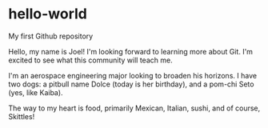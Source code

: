 # hello-world
My first Github repository

Hello, my name is Joel! I'm looking forward to learning more about Git.
I'm excited to see what this community will teach me.

I'm an aerospace engineering major looking to broaden his horizons.
I have two dogs: a pitbull name Dolce (today is her birthday), and a pom-chi Seto (yes, like Kaiba).

The way to my heart is food, primarily Mexican, Italian, sushi, and of course, Skittles!
